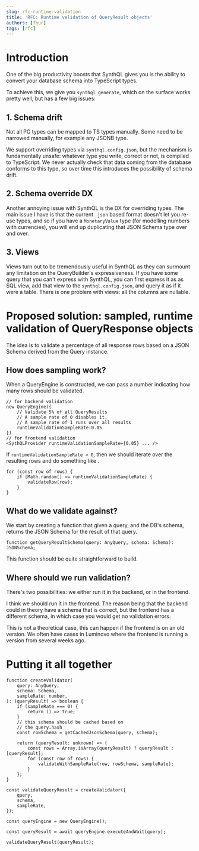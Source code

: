 ```yaml
---
slug: rfc-runtime-validation
title: 'RFC: Runtime validation of QueryResult objects'
authors: [fhur]
tags: [rfc]
---
```


# Introduction

One of the big productivity boosts that SynthQL gives you is the ability to convert your database schema into TypeScript types.

To achieve this, we give you `synthql generate`, which on the surface works pretty well, but has a few big issues:

## 1. Schema drift

Not all PG types can be mapped to TS types manually. Some need to be narrowed manually, for example any JSONB type.

We support overriding types via `synthql.config.json`, but the mechanism is fundamentally unsafe: whatever type you write, correct or not, is compiled to TypeScript. We never actually check that data coming from the database conforms to this type, so over time this introduces the possibility of schema drift.

## 2. Schema override DX

Another annoying issue with SynthQL is the DX for overriding types.
The main issue I have is that the current `.json` based format doesn't let you re-use types, and so if you have a `MonetaryValue` type (for modelling numbers with currencies), you will end up duplicating that JSON Schema type over and over.

## 3. Views

Views turn out to be tremendously useful in SynthQL as they can surmount any limitation on the QueryBuilder's expressiveness.
If you have some query that you can't express with SynthQL, you can first express it as as SQL view, add that view to the `synthql.config.json`, and query it as if it were a table.
There is one problem with views: all the columns are nullable.

# Proposed solution: sampled, runtime validation of QueryResponse objects

The idea is to validate a percentage of all response rows based on a JSON Schema derived from the Query instance.

## How does sampling work?

When a QueryEngine is constructed, we can pass a number indicating how many rows should be validated.

```tsx
// for backend validation
new QueryEngine({
    // Validate 5% of all QueryResults
    // A sample rate of 0 disables it,
    // A sample rate of 1 runs over all results
	runtimeValidationSampleRate:0.05
})
// for frontend validation
<SythQLProvider runtimeValidationSampleRate={0.05} ... />
```

If `runtimeValidationSampleRate > 0`, then we should iterate over the resulting rows and do something like .

```tsx
for (const row of rows) {
    if (Math.random() <= runtimeValidationSampleRate) {
        validateRow(row);
    }
}
```

## What do we validate against?

We start by creating a function that given a query, and the DB's schema, returns the JSON Schema for the result of that query.

```tsx
function getQueryResultSchema(query: AnyQuery, schema: Schema): JSONSchema;
```

This function should be quite straightforward to build.

## Where should we run validation?

There's two possibilities: we either run it in the backend, or in the frontend.

I think we should run it in the frontend. The reason being that the backend could in theory have a schema that is correct, but the frontend has a different schema, in which case you would get no validation errors.

This is not a theoretical case, this can happen if the frontend is on an old version. We often have cases in Luminovo where the frontend is running a version from several weeks ago.

# Putting it all together

```tsx
function createValidator(
    query: AnyQuery,
    schema: Schema,
    sampleRate: number,
): (queryResult) => boolean {
    if (sampleRate === 0) {
        return () => true;
    }
    // this schema should be cached based on
    // the query.hash
    const rowSchema = getCachedJsonSchema(query, schema);

    return (queryResult: unknown) => {
        const rows = Array.isArray(queryResult) ? queryResult : [queryResult];
        for (const row of rows) {
            validateWithSampleRate(row, rowSchema, sampleRate);
        }
    };
}

const validateQueryResult = createValidator({
    query,
    schema,
    sampleRate,
});

const queryEngine = new QueryEngine();

const queryResult = await queryEngine.executeAndWait(query);

validateQueryResult(queryResult);
```
